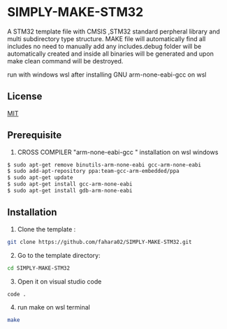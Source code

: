 
# SIMPLY-MAKE-STM32



A STM32 template file with CMSIS ,STM32 standard perpheral library and multi subdirectory type structure. 
MAKE file will automatically find all includes no need to manually add any includes.debug folder will be automatically created and inside all binaries will be generated and upon make clean command will be destroyed.

run with windows wsl after installing GNU arm-none-eabi-gcc on wsl 



## License

[MIT](https://choosealicense.com/licenses/mit/)



## Prerequisite

1. CROSS COMPILER "arm-none-eabi-gcc " installation on wsl windows
```bash
$ sudo apt-get remove binutils-arm-none-eabi gcc-arm-none-eabi
$ sudo add-apt-repository ppa:team-gcc-arm-embedded/ppa
$ sudo apt-get update
$ sudo apt-get install gcc-arm-none-eabi
$ sudo apt-get install gdb-arm-none-eabi
```



## Installation

1. Clone the template :

```bash
git clone https://github.com/fahara02/SIMPLY-MAKE-STM32.git
```
2. Go to the template directory:

```bash
cd SIMPLY-MAKE-STM32
```
3. Open it on visual studio code

```bash
code .
```
4. run make on wsl terminal

```bash
make
```




